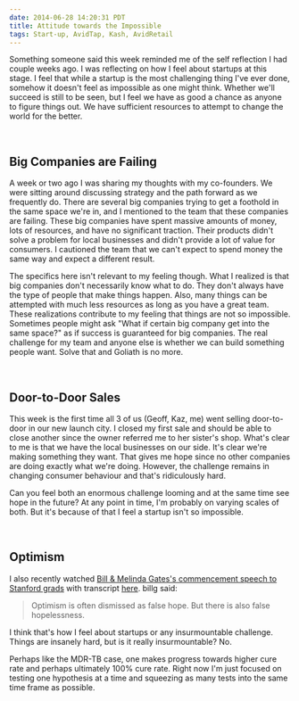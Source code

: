 ```yaml
---
date: 2014-06-28 14:20:31 PDT
title: Attitude towards the Impossible
tags: Start-up, AvidTap, Kash, AvidRetail
---
```

Something someone said this week reminded me of the self reflection I had couple
weeks ago. I was reflecting on how I feel about startups at this stage. I feel
that while a startup is the most challenging thing I've ever done, somehow it
doesn't feel as impossible as one might think. Whether we'll succeed is still to
be seen, but I feel we have as good a chance as anyone to figure things out. We
have sufficient resources to attempt to change the world for the better.

<br>

## **Big Companies are Failing**

A week or two ago I was sharing my thoughts with my co-founders. We were sitting
around discussing strategy and the path forward as we frequently do. There are
several big companies trying to get a foothold in the same space we're in, and I
mentioned to the team that these companies are failing. These big companies have
spent massive amounts of money, lots of resources, and have no significant
traction. Their products didn't solve a problem for local businesses and didn't
provide a lot of value for consumers. I cautioned the team that we can't expect
to spend money the same way and expect a different result.

The specifics here isn't relevant to my feeling though. What I realized is that
big companies don't necessarily know what to do. They don't always have the type
of people that make things happen. Also, many things can be attempted with much
less resources as long as you have a great team. These realizations contribute
to my feeling that things are not so impossible.  Sometimes people might ask
"What if certain big company get into the same space?" as if success is
guaranteed for big companies. The real challenge for my team and anyone else is
whether we can build something people want. Solve that and Goliath is no more.

<br>

## **Door-to-Door Sales**

This week is the first time all 3 of us (Geoff, Kaz, me) went selling
door-to-door in our new launch city. I closed my first sale and should be able
to close another since the owner referred me to her sister's shop. What's clear
to me is that we have the local businesses on our side. It's clear we're making
something they want. That gives me hope since no other companies are doing
exactly what we're doing. However, the challenge remains in changing consumer
behaviour and that's ridiculously hard.

Can you feel both an enormous challenge looming and at the same time see hope in
the future? At any point in time, I'm probably on varying scales of both. But
it's because of that I feel a startup isn't so impossible.

<br>

## **Optimism**

I also recently watched [Bill & Melinda Gates's commencement speech to Stanford
grads][1] with transcript [here][2]. billg said:

> Optimism is often dismissed as false hope. But there is also false hopelessness.

I think that's how I feel about startups or any insurmountable challenge. Things
are insanely hard, but is it really insurmountable? No.

Perhaps like the MDR-TB case, one makes progress towards higher cure rate and
perhaps ultimately 100% cure rate. Right now I'm just focused on testing one
hypothesis at a time and squeezing as many tests into the same time frame as
possible.
 
  [1]: https://www.youtube.com/watch?v=wug9n5Atk8c
  [2]: http://news.stanford.edu/news/2014/june/gates-commencement-remarks-061514.html
